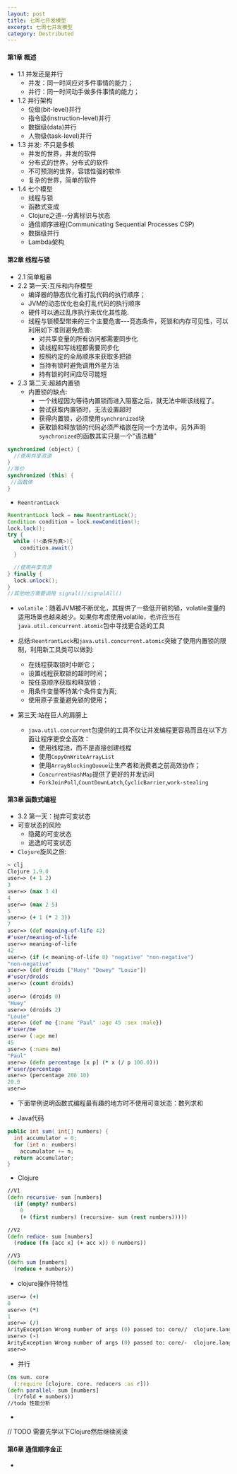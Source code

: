 ```yaml
---
layout: post
title: 七周七并发模型
excerpt: 七周七并发模型
category: Destributed
---
```


#### 第1章 概述
- 1.1 并发还是并行
  - 并发：同一时间应对多件事情的能力；
  - 并行：同一时间动手做多件事情的能力；
- 1.2 并行架构
  - 位级(bit-level)并行
  - 指令级(instruction-level)并行
  - 数据级(data)并行
  - 人物级(task-level)并行
- 1.3 并发: 不只是多核
  - 并发的世界，并发的软件
  - 分布式的世界，分布式的软件
  - 不可预测的世界，容错性强的软件
  - 复杂的世界，简单的软件
- 1.4 七个模型
  - 线程与锁
  - 函数式变成
  - Clojure之道--分离标识与状态
  - 通信顺序进程(Communicating Sequential Processes CSP)
  - 数据级并行
  - Lambda架构

#### 第2章 线程与锁
- 2.1 简单粗暴
- 2.2 第一天:互斥和内存模型
  - 编译器的静态优化看打乱代码的执行顺序；
  - JVM的动态优化也会打乱代码的执行顺序
  - 硬件可以通过乱序执行来优化其性能.
  - 线程与锁模型带来的三个主要危害---竞态条件，死锁和内存可见性，可以利用如下准则避免危害:
    - 对共享变量的所有访问都需要同步化
    - 读线程和写线程都需要同步化
    - 按照约定的全局顺序来获取多把锁
    - 当持有锁时避免调用外星方法
    - 持有锁的时间应尽可能短
- 2.3 第二天:超越内置锁
  - 内置锁的缺点:
    - 一个线程因为等待内置锁而进入阻塞之后，就无法中断该线程了。
    - 尝试获取内置锁时，无法设置超时
    - 获得内置锁，必须使用`synchronized`块
    - 获取锁和释放锁的代码必须严格嵌在同一个方法中。另外声明`synchronized`的函数其实只是一个"语法糖"

```java
synchronized (object) {
  //使用共享资源
}
//等价
synchronized (this) {
 //函数体
}
```

- `ReentrantLock`

```java
ReentrantLock lock = new ReentrantLock();
Condition condition = lock.newCondition();
lock.lock();
try {
  while (!<条件为真>){
    condition.await()
  }

  //使用共享资源
} finally {
  lock.unlock();
}
//其他地方需要调用 signal()/signalAll()
```

- `volatile`：随着JVM被不断优化，其提供了一些低开销的锁，volatile变量的适用场景也越来越少。如果你考虑使用volatile，也许应当在`java.util.concurrent.atomic`包中寻找更合适的工具

- 总结:`ReentrantLock`和`java.util.concurrent.atomic`突破了使用内置锁的限制，利用新工具类可以做到:
  - 在线程获取锁时中断它；
  - 设置线程获取锁的超时时间；
  - 按任意顺序获取和释放锁；
  - 用条件变量等待某个条件变为真;
  - 使用原子变量避免锁的使用；

- 第三天:站在巨人的肩膀上
  - `java.util.concurrent`包提供的工具不仅让并发编程更容易而且在以下方面让程序更安全高效：
    - 使用线程池，而不是直接创建线程
    - 使用`CopyOnWriteArrayList`
    - 使用`ArrayBlockingQueue`让生产者和消费者之前高效协作；
    - `ConcurrentHashMap`提供了更好的并发访问
    - `ForkJoinPoll`,`CountDownLatch`,`CyclicBarrier`,`work-stealing`

#### 第3章 函数式编程
- 3.2 第一天：抛弃可变状态
- 可变状态的风险
  - 隐藏的可变状态
  - 逃逸的可变状态
- `Clojure`旋风之旅:

```clojure
~ clj
Clojure 1.9.0
user=> (+ 1 2)
3
user=> (max 3 4)
4
user=> (max 2 5)
5
user=> (+ 1 (* 2 3))
7
user=> (def meaning-of-life 42)
#'user/meaning-of-life
user=> meaning-of-life
42
user=> (if (< meaning-of-life 0) "negative" "non-negative")
"non-negative"
user=> (def droids ["Huey" "Dewey" "Louie"])
#'user/droids
user=> (count droids)
3
user=> (droids 0)
"Huey"
user=> (droids 2)
"Louie"
user=> (def me {:name "Paul" :age 45 :sex :male})
#'user/me
user=> (:age me)
45
user=> (:name me)
"Paul"
user=> (defn percentage [x p] (* x (/ p 100.0)))
#'user/percentage
user=> (percentage 200 10)
20.0
user=>
```

- 下面举例说明函数式编程最有趣的地方时不使用可变状态：数列求和

- Java代码

```java
public int sum( int[] numbers) { 
  int accumulator = 0; 
  for (int n: numbers) 
    accumulator += n; 
  return accumulator; 
}
```

- Clojure

```clojure
//V1
(defn recursive- sum [numbers] 
  (if (empty? numbers) 
    0 
    (+ (first numbers) (recursive- sum (rest numbers)))))

//V2
(defn reduce- sum [numbers] 
  (reduce (fn [acc x] (+ acc x)) 0 numbers))

//V3
(defn sum [numbers] 
  (reduce + numbers))
```

- clojure操作符特性

```clojure
user=> (+)
0
user=> (*)
1
user=> (/)
ArityException Wrong number of args (0) passed to: core//  clojure.lang.AFn.throwArity (AFn.java:429)
user=> (-)
ArityException Wrong number of args (0) passed to: core/-  clojure.lang.AFn.throwArity (AFn.java:429)
user=>
```

- 并行

```clojure
(ns sum. core 
  (:require [clojure. core. reducers :as r])) 
(defn parallel- sum [numbers] 
  (r/fold + numbers))
//todo 性能分析
```

- 

// TODO 需要先学以下Clojure然后继续阅读

#### 第6章 通信顺序金正
- 
